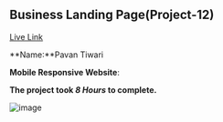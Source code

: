 

## Business Landing Page(Project-12)  
[Live Link]()

**Name:**Pavan Tiwari

**Mobile Responsive Website**:

**The project took ***8 Hours*** to complete.** 


![image](./12.pngg)